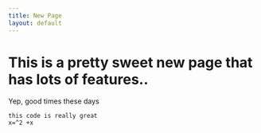 ```yaml
---
title: New Page
layout: default
---
```


# This is a pretty sweet new page that has lots of features..

Yep, good times these days

```
this code is really great
x=^2 +x 
```

